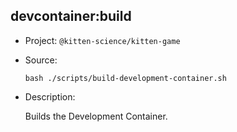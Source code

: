 ## devcontainer:build

-   Project: `@kitten-science/kitten-game`
-   Source:

    ```shell
    bash ./scripts/build-development-container.sh
    ```

-   Description:

    Builds the Development Container.

